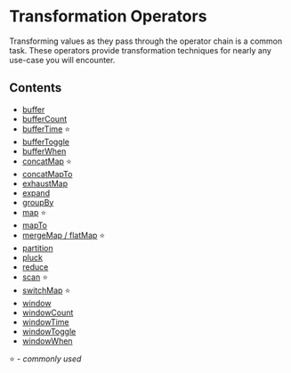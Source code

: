 # Transformation Operators

Transforming values as they pass through the operator chain is a common task.
These operators provide transformation techniques for nearly any use-case you
will encounter.

## Contents

* [buffer](buffer.md)
* [bufferCount](buffercount.md)
* [bufferTime](buffertime.md) :star:
* [bufferToggle](buffertoggle.md)
* [bufferWhen](bufferwhen.md)
* [concatMap](concatmap.md) :star:
* [concatMapTo](concatmapto.md)
* [exhaustMap](exhaustmap.md)
* [expand](expand.md)
* [groupBy](groupby.md)
* [map](map.md) :star:
* [mapTo](mapto.md)
* [mergeMap / flatMap](mergemap.md) :star:
* [partition](partition.md)
* [pluck](pluck.md)
* [reduce](reduce.md)
* [scan](scan.md) :star:
* [switchMap](switchmap.md) :star:
* [window](window.md)
* [windowCount](windowcount.md)
* [windowTime](windowtime.md)
* [windowToggle](windowtoggle.md)
* [windowWhen](windowwhen.md)

:star: - _commonly used_
